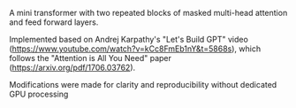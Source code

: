 A mini transformer with two repeated blocks of masked multi-head attention and feed forward layers. 

Implemented based on Andrej Karpathy's "Let's Build GPT" video (https://www.youtube.com/watch?v=kCc8FmEb1nY&t=5868s), which 
follows the "Attention is All You Need" paper (https://arxiv.org/pdf/1706.03762).

Modifications were made for clarity and reproducibility without dedicated GPU processing
